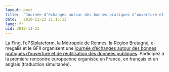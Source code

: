 ```yaml
---
layout: post
title:  "Journée d’échanges autour des bonnes pratiques d’ouverture et de réutilisation des données publiques"
date:   2010-11-23 21:15:13
lang: fr
uid: 2010-11-23
---
```


<div class="post-content">

<p>La Fing, l’ePSIplateform, la Métropole de Rennes, la Région Bretagne,
e-megalis et le GFII organisent une <a href="http://fing.org/?1e-Rencontre-europeenne-en-France" hreflang="fr">journée
d’échanges autour des bonnes pratiques d’ouverture et de réutilisation des
données publiques</a>. Participez à la première rencontre européenne organisée en France, en français et en anglais (traduction simultanée).</p>

</div>